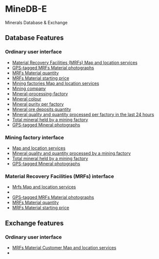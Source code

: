 # MineDB-E
Minerals Database &amp; Exchange 

## Database Features 
### Ordinary user interface 
- [Material Recovery Facilities (MRFs) Map and location services](./Database/material-recovery-facilities-map-and-location-services/README.md#ordinary-user)
- [GPS-tagged MRFs Material photographs](./Database/gps-tagged-mrfs-material-photographs/README.md#ordinary-user)
- [MRFs Material quantity](./Database/mrfs-material-quantity/README.md#ordinary-user)
- [MRFs Material starting price](./Database/mrfs-material-starting-price/README.md#ordinary-user)
- [Mining factories Map and location services](./Database/mining-factories-map-and-location-services/README.md#ordinary-user)
- [Mining company](./Database/mining-company/README.md)
- [Mineral-processing-factory](./Database/mineral-processing-factory/README.md)
- [Mineral colour](./Database/mineral-colour/README.md)
- [Mineral purity per factory](./Database/mineral-purity-per-factory/README.md)
- [Mineral ore deposits quantity](./Database/mineral-ore-deposits-quantity/README.md)
- [Mineral quality and quantity processed per factory in the last 24 hours](./Database/mineral-quality-and-quantity-processed-per-factory-in-the-last-24-hours/README.md)
- [Total mineral held by a mining factory](./Database/total-mineral-held-by-a-mining-factory/README.md#ordinary-user)
- [GPS-tagged Mineral photographs](./Database/gps-tagged-mineral-photographs/README.md#ordinary-user)
### Mining factory interface 
- [Map and location services](./Database/mining-factories-map-and-location-services/README.md#mining-factory)
- [Mineral quality and quantity processed by a mining factory](./Database/mineral-quality-and-quantity-processed-per-factory-in-the-last-2-hours/README.md)
- [Total mineral held by a mining factory](./Database/total-mineral-held-by-a-mining-factory#mining-factory)
- [GPS-tagged Mineral photographs](./Database/gps-tagged-mineral-photographs/README.md#mining-factory)
### Material Recovery Facilities (MRFs) interface 
- [Mrfs Map and location services](./Database/material-recovery-facilities-map-and-location-services/README.md#mfrs)
- []()
- [GPS-tagged MRFs Material photographs](./Database/gps-tagged-mrfs-material-photographs/README.md#mfrs)
- [MRFs Material quantity](./Database/mrfs-material-quantity/README.md#mrfs)
- [MRFs Material starting price](./Database/mrfs-material-starting-price/README.md#mrfs)
  
## Exchange features 
### Ordinary user interface 
- [MRFs Material Customer Map and location services](./Database/mrfs-material-customer-map-and-location-services/README.md#ordinary-user)
- []()



